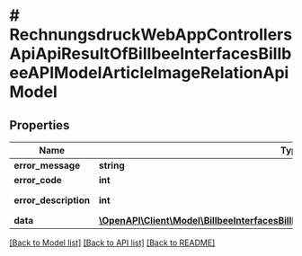 # # RechnungsdruckWebAppControllersApiApiResultOfBillbeeInterfacesBillbeeAPIModelArticleImageRelationApiModel

## Properties

Name | Type | Description | Notes
------------ | ------------- | ------------- | -------------
**error_message** | **string** |  | [optional]
**error_code** | **int** |  | [optional]
**error_description** | **int** |  | [optional] [readonly]
**data** | [**\OpenAPI\Client\Model\BillbeeInterfacesBillbeeAPIModelArticleImageRelationApiModel**](BillbeeInterfacesBillbeeAPIModelArticleImageRelationApiModel.md) |  | [optional]

[[Back to Model list]](../../README.md#models) [[Back to API list]](../../README.md#endpoints) [[Back to README]](../../README.md)
